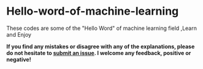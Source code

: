 # Hello-word-of-machine-learning
These codes are some of the "Hello Word" of machine learning field ,Learn and Enjoy

**If you find any mistakes or disagree with any of the explanations, please do not hesitate to [submit an issue](https://github.com/AidinZe/Hello-word-of-machine-learning/issues/new). I welcome any feedback, positive or negative!**
